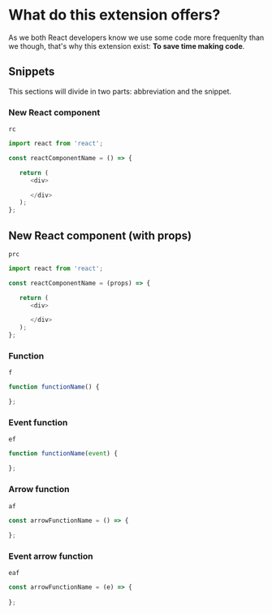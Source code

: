 # What do this extension offers?

As we both React developers know we use some code more frequenlty than we though, that's why this extension exist: **To save time making code**.

## Snippets
This sections will divide in two parts: abbreviation and the snippet.

### New React component
`rc`
```JavaScript
import react from 'react';

const reactComponentName = () => {

   return (
      <div>

      </div>
   );
};
```

## New React component (with props)
`prc`
```JavaScript
import react from 'react';

const reactComponentName = (props) => {

   return (
      <div>

      </div>
   );
};
```

### Function
`f`
```JavaScript
function functionName() {

};
```

### Event function
`ef`
```JavaScript
function functionName(event) {

};
```

### Arrow function
`af`
```JavaScript
const arrowFunctionName = () => {
   
};
```

### Event arrow function
`eaf`
```JavaScript
const arrowFunctionName = (e) => {
   
};
```

